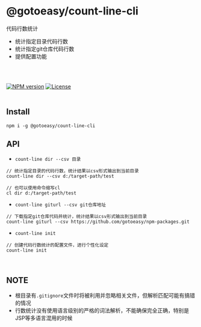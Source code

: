 # @gotoeasy/count-line-cli
代码行数统计
<br>
* 统计指定目录代码行数
* 统计指定git仓库代码行数
* 提供配置功能
<br>
<br>

[![NPM version](https://img.shields.io/npm/v/@gotoeasy/count-line-cli.svg)](https://www.npmjs.com/package/@gotoeasy/count-line-cli)
[![License](https://img.shields.io/badge/License-Apache%202-brightgreen.svg)](http://www.apache.org/licenses/LICENSE-2.0)
<br>
<br>

## Install
```
npm i -g @gotoeasy/count-line-cli
```


## API

* `count-line dir --csv 目录`
```
// 统计指定目录的代码行数，统计结果以csv形式输出到当前目录
count-line dir --csv d:/target-path/test

// 也可以使用命令缩写cl
cl dir d:/target-path/test

```

* `count-line giturl --csv git仓库地址`
```
// 下载指定git仓库代码并统计，统计结果以csv形式输出到当前目录
count-line giturl --csv https://github.com/gotoeasy/npm-packages.git
```

* `count-line init`
```
// 创建代码行数统计的配置文件，进行个性化设定
count-line init
```
<br>

## NOTE
* 根目录有`.gitignore`文件时将被利用并忽略相关文件，但解析匹配可能有搞错的情况
* 行数统计没有使用语言级别的严格的词法解析，不能确保完全正确，特别是JSP等多语言混用的时候
